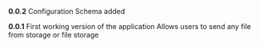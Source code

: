 **0.0.2**
Configuration Schema added

**0.0.1**
First working version of the application
Allows users to send any file from storage or file storage
